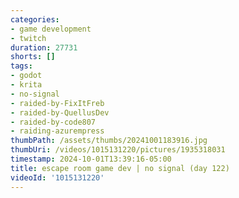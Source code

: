```yaml
---
categories:
- game development
- twitch
duration: 27731
shorts: []
tags:
- godot
- krita
- no-signal
- raided-by-FixItFreb
- raided-by-QuellusDev
- raided-by-code807
- raiding-azurempress
thumbPath: /assets/thumbs/20241001183916.jpg
thumbUri: /videos/1015131220/pictures/1935318031
timestamp: 2024-10-01T13:39:16-05:00
title: escape room game dev | no signal (day 122)
videoId: '1015131220'
---
```


